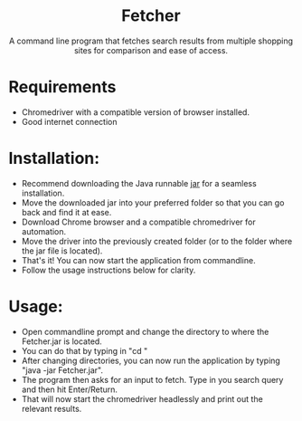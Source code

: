 <h1 align="center">Fetcher</h1>

<p align="center">A command line program that fetches search results from multiple shopping sites for comparison and ease of access.</p>

# Requirements
- Chromedriver with a compatible version of browser installed.
- Good internet connection


# Installation:
- Recommend downloading the Java runnable <a href="https://www.github.com/UdaySai101/Fetcher/raw/master/Fetcher.jar">jar</a> for a seamless installation.
- Move the downloaded jar into your preferred folder so that you can go back and find it at ease.
- Download Chrome browser and a compatible chromedriver for automation.
- Move the driver into the previously created folder (or to the folder where the jar file is located).
- That's it! You can now start the application from commandline.
- Follow the usage instructions below for clarity.


# Usage:
- Open commandline prompt and change the directory to where the Fetcher.jar is located. 
- You can do that by typing in "cd <pathofthefolder>"
- After changing directories, you can now run the application by typing "java -jar Fetcher.jar".
- The program then asks for an input to fetch. Type in you search query and then hit Enter/Return.
- That will now start the chromedriver headlessly and print out the relevant results.